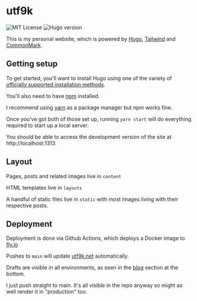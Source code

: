 # utf9k

![MIT License](https://img.shields.io/github/license/marcus-crane/utf9k)
![Hugo version](https://img.shields.io/badge/hugo-v0.83.1-blue)

This is my personal website, which is powered by [Hugo](https://www.gohugo.io), [Tailwind](https://tailwindcss.com/) and [CommonMark](https://commonmark.org).

## Getting setup

To get started, you'll want to install Hugo using one of the variety of [officially supported installation methods](https://gohugo.io/getting-started/installing/).

You'll also need to have [npm](https://www.npmjs.com/get-npm) installed.

I recommend using [yarn](https://yarnpkg.com/) as a package manager but npm works fine.

Once you've got both of those set up, running `yarn start` will do everything required to start up a local server.

You should be able to access the development version of the site at http://localhost:1313

## Layout

Pages, posts and related images live in `content`

HTML templates live in `layouts`

A handful of static files live in `static` with most images living with their respective posts.

## Deployment

Deployment is done via Github Actions, which deploys a Docker image to [fly.io](https://fly.io)

Pushes to `main` will update [utf9k.net](https://utf9k.net) automatically.

Drafts are visible in all environments, as seen in the [blog](https://utf9k.net/blog) section at the bottom.

I just push straight to main. It's all visible in the repo anyway so might as well render it in "production" too.
